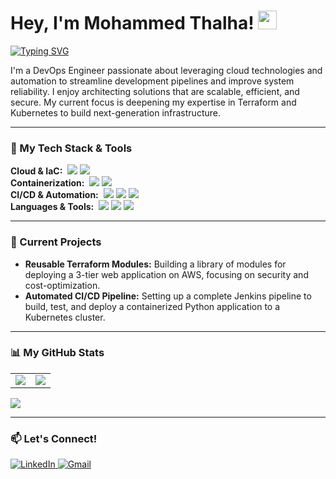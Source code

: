 # Hey, I'm Mohammed Thalha! <img src="https://media.giphy.com/media/hvRJCLFzcasrR4ia7z/giphy.gif" width="30px"/>

<a href="https://git.io/typing-svg">
  <img src="https://readme-typing-svg.demolab.com?font=Fira+Code&weight=600&size=25&pause=1000&color=00FF00&width=500&lines=Cloud+%26+DevOps+Engineer;Automating+Scalable+Infrastructure;CI/CD+Enthusiast;Always+Learning" alt="Typing SVG" />
</a>

I'm a DevOps Engineer passionate about leveraging cloud technologies and automation to streamline development pipelines and improve system reliability. I enjoy architecting solutions that are scalable, efficient, and secure. My current focus is deepening my expertise in Terraform and Kubernetes to build next-generation infrastructure.

---

### 🔧 My Tech Stack & Tools

**Cloud & IaC:**&nbsp;
<img src="https://img.shields.io/badge/AWS-%23FF9900.svg?style=for-the-badge&logo=amazon-aws&logoColor=white">
<img src="https://img.shields.io/badge/terraform-%235835CC.svg?style=for-the-badge&logo=terraform&logoColor=white">
<br>
**Containerization:**&nbsp;
<img src="https://img.shields.io/badge/docker-%230db7ed.svg?style=for-the-badge&logo=docker&logoColor=white">
<img src="https://img.shields.io/badge/kubernetes-%23326ce5.svg?style=for-the-badge&logo=kubernetes&logoColor=white">
<br>
**CI/CD & Automation:**&nbsp;
<img src="https://img.shields.io/badge/jenkins-%232C5263.svg?style=for-the-badge&logo=jenkins&logoColor=white">
<img src="https://img.shields.io/badge/ansible-%231A1918.svg?style=for-the-badge&logo=ansible&logoColor=white">
<img src="https://img.shields.io/badge/github%20actions-%232671E5.svg?style=for-the-badge&logo=githubactions&logoColor=white">
<br>
**Languages & Tools:**&nbsp;
<img src="https://img.shields.io/badge/python-3670A0?style=for-the-badge&logo=python&logoColor=ffdd54">
<img src="https://img.shields.io/badge/bash-%234EAA25.svg?style=for-the-badge&logo=gnu-bash&logoColor=white">
<img src="https://img.shields.io/badge/git-%23F05033.svg?style=for-the-badge&logo=git&logoColor=white">

---

### 🌱 Current Projects

-   **Reusable Terraform Modules:** Building a library of modules for deploying a 3-tier web application on AWS, focusing on security and cost-optimization.
-   **Automated CI/CD Pipeline:** Setting up a complete Jenkins pipeline to build, test, and deploy a containerized Python application to a Kubernetes cluster.

---

### 📊 My GitHub Stats

<table>
  <tr>
    <td><img src="https://github-readme-stats.vercel.app/api?username=iam-mdthalha&show_icons=true&theme=tokyonight&include_all_commits=true&count_private=true"/></td>
    <td><img src="https://github-readme-stats.vercel.app/api/top-langs/?username=iam-mdthalha&layout=compact&langs_count=8&theme=tokyonight"/></td>
  </tr>
</table>

<img src="https://streak-stats.demolab.com/?user=iam-mdthalha&theme=tokyonight" />

---

### 📫 Let's Connect!

<a href="https://linkedin.com/in/jmdthalah-cse">
  <img src="https://img.shields.io/badge/linkedin-%230077B5.svg?style=for-the-badge&logo=linkedin&logoColor=white" alt="LinkedIn">
</a>
<a href="mailto:mdthalha.jmt@gmail.com">
  <img src="https://img.shields.io/badge/gmail-%23D14836.svg?style=for-the-badge&logo=gmail&logoColor=white" alt="Gmail">
</a>
